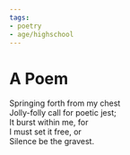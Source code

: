 ```yaml
---
tags:
- poetry
- age/highschool
---
```


# A Poem

Springing forth from my chest  
Jolly-folly call for poetic jest;  
It burst within me, for  
I must set it free, or  
Silence be the gravest.  

